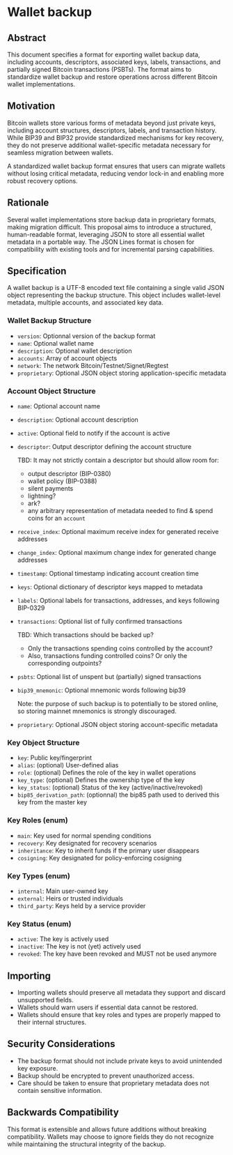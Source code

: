 # Wallet backup

## Abstract

This document specifies a format for exporting wallet backup data, including 
accounts, descriptors, associated keys, labels, transactions, and partially 
signed Bitcoin transactions (PSBTs). The format aims to standardize wallet 
backup and restore operations across different Bitcoin wallet implementations.

## Motivation

Bitcoin wallets store various forms of metadata beyond just private keys, 
including account structures, descriptors, labels, and transaction history. 
While BIP39 and BIP32 provide standardized mechanisms for key recovery, they 
do not preserve additional wallet-specific metadata necessary for seamless 
migration between wallets.

A standardized wallet backup format ensures that users can migrate wallets 
without losing critical metadata, reducing vendor lock-in and enabling more 
robust recovery options.

## Rationale

Several wallet implementations store backup data in proprietary formats, 
making migration difficult. This proposal aims to introduce a structured, 
human-readable format, leveraging JSON to store all essential wallet metadata 
in a portable way. The JSON Lines format is chosen for compatibility with 
existing tools and for incremental parsing capabilities.

## Specification

A wallet backup is a UTF-8 encoded text file containing a single valid 
JSON object representing the backup structure. This object includes wallet-level 
metadata, multiple accounts, and associated key data.

### Wallet Backup Structure

- `version`: Optionnal version of the backup format
- `name`: Optional wallet name
- `description`: Optional wallet description
- `accounts`: Array of account objects
- `network`: The network Bitcoin/Testnet/Signet/Regtest
- `proprietary`: Optional JSON object storing application-specific metadata

### Account Object Structure

- `name`: Optional account name
- `description`: Optional account description
- `active`: Optional field to notify if the account is active
- `descriptor`: Output descriptor defining the account structure

  TBD: It may not strictly contain a descriptor but should allow room for:
    - output descriptor (BIP-0380)
    - wallet policy (BIP-0388)
    - silent payments
    - lightning?
    - ark?
    - any arbitrary representation of metadata needed to find & spend coins for an `account`

- `receive_index`: Optional maximum receive index for generated receive addresses
- `change_index`: Optional maximum change index for generated change addresses
- `timestamp`: Optional timestamp indicating account creation time
- `keys`: Optional dictionary of descriptor keys mapped to metadata
- `labels`: Optional labels for transactions, addresses, and keys following BIP-0329
- `transactions`: Optional list of fully confirmed transactions

  TBD: Which transactions should be backed up?
    - Only the transactions spending coins controlled by the account?
    - Also, transactions funding controlled coins? Or only the corresponding outpoints?

- `psbts`: Optional list of unspent but (partially) signed transactions
- `bip39_mnemonic`: Optional mnemonic words following bip39

  Note: the purpose of such backup is to potentially to be stored online, so storing
  mainnet mnemonics is strongly discouraged.

- `proprietary`: Optional JSON object storing account-specific metadata

### Key Object Structure

- `key`: Public key/fingerprint
- `alias`: (optional) User-defined alias
- `role`: (optional) Defines the role of the key in wallet operations
- `key_type`: (optional) Defines the ownership type of the key
- `key_status`: (optional) Status of the key (active/inactive/revoked)
- `bip85_derivation_path`: (optionnal) the bip85 path used to derived this key from the master key

### Key Roles (enum)

- `main`: Key used for normal spending conditions
- `recovery`: Key designated for recovery scenarios
- `inheritance`: Key to inherit funds if the primary user disappears
- `cosigning`: Key designated for policy-enforcing cosigning

### Key Types (enum)

- `internal`: Main user-owned key
- `external`: Heirs or trusted individuals
- `third_party`: Keys held by a service provider

### Key Status (enum)

- `active`: The key is actively used
- `inactive`: The key is not (yet) actively used
- `revoked`: The key have been revoked and MUST not be used anymore

## Importing

- Importing wallets should preserve all metadata they support and 
discard unsupported fields.
- Wallets should warn users if essential data cannot be restored.
- Wallets should ensure that key roles and types are properly mapped 
to their internal structures.

## Security Considerations

- The backup format should not include private keys to avoid unintended 
key exposure.
- Backup should be encrypted to prevent unauthorized access.
- Care should be taken to ensure that proprietary metadata does not 
contain sensitive information.

## Backwards Compatibility

This format is extensible and allows future additions without breaking 
compatibility. Wallets may choose to ignore fields they do not recognize 
while maintaining the structural integrity of the backup.
